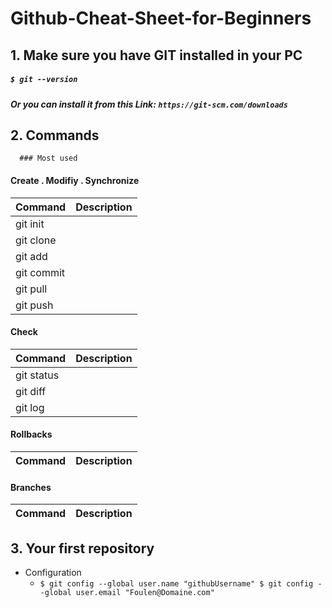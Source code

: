 # Github-Cheat-Sheet-for-Beginners


## 1. Make sure you have GIT installed in your PC 
##### `$ git --version` 
##### Or you can install it from this Link: `https://git-scm.com/downloads`
      


## 2. Commands
      ### Most used
 #### Create . Modifiy . Synchronize 
| Command | Description |
| --- | --- |
| git init |  |
| git clone |  |
| git add |  |
| git commit |  |
| git pull |  |
| git push |  |

#### Check
| Command | Description |
| --- | --- |
| git status |  |
| git diff |  |
| git log |  |

#### Rollbacks
| Command | Description |
| --- | --- |

#### Branches
| Command | Description |
| --- | --- |

## 3. Your first repository

   - Configuration 
        - ``
            $ git config --global user.name "githubUsername"
            $ git config --global user.email "Foulen@Domaine.com"
          ``
      



